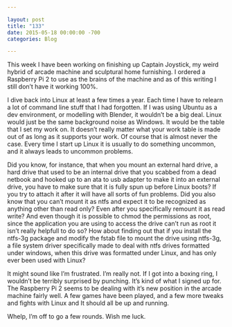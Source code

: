 ```yaml
---

layout: post  
title: "133"  
date: 2015-05-18 00:00:00 -700  
categories: Blog

---
```


This week I have been working on finishing up Captain Joystick, my weird hybrid of arcade machine and sculptural home furnishing. I ordered a Raspberry Pi 2 to use as the brains of the machine and as of this writing I still don’t have it working 100%.   
  
I dive back into Linux at least a few times a year. Each time I have to relearn a lot of command line stuff that I had forgotten. If I was using Ubuntu as a dev environment, or modelling with Blender, it wouldn’t be a big deal. Linux would just be the same background noise as Windows. It would be the table that I set my work on. It doesn’t really matter what your work table is made out of as long as it supports your work. Of course that is almost never the case. Every time I start up Linux it is usually to do something uncommon, and it always leads to uncommon problems.   
  
Did you know, for instance, that when you mount an external hard drive, a hard drive that used to be an internal drive that you scabbed from a dead netbook and hooked up to an ata to usb adapter to make it into an external drive, you have to make sure that it is fully spun up before Linux boots? If you try to attach it after it will have all sorts of fun problems. Did you also know that you can’t mount it as ntfs and expect it to be recognized as anything other than read only? Even after you specifically remount it as read write? And even though it is possible to chmod the permissions as root, since the application you are using to access the drive can’t run as root it isn’t really helpfull to do so? How about finding out that if you install the ntfs-3g package and modify the fstab file to mount the drive using ntfs-3g, a file system driver specifically made to deal with ntfs drives formatted under windows, when this drive was formatted under Linux, and has only ever been used with Linux?  
  
It might sound like I’m frustrated. I’m really not. If I got into a boxing ring, I wouldn’t be terribly surprised by punching. It’s kind of what I signed up for. The Raspberry Pi 2 seems to be dealing with it’s new position in the arcade machine fairly well. A few games have been played, and a few more tweaks and fights with Linux and It should all be up and running.   
  
Whelp, I’m off to go a few rounds. Wish me luck.   
  
  
 
